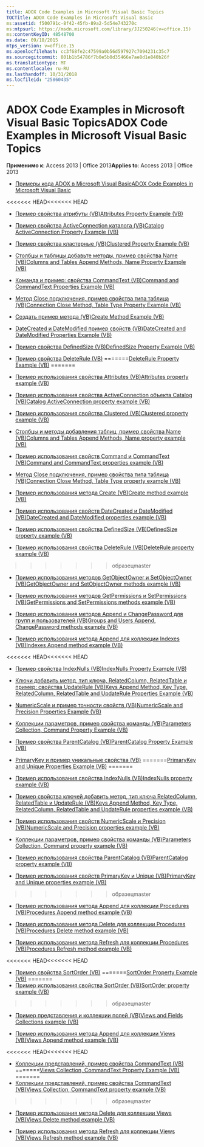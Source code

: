 ```yaml
---
title: ADOX Code Examples in Microsoft Visual Basic Topics
TOCTitle: ADOX Code Examples in Microsoft Visual Basic
ms:assetid: f500791c-8f42-45fb-89a2-5d54e743270c
ms:mtpsurl: https://msdn.microsoft.com/library/JJ250246(v=office.15)
ms:contentKeyID: 48548700
ms.date: 09/18/2015
mtps_version: v=office.15
ms.openlocfilehash: cc3f68fe2c47599a0b56d597927c7094231c35c7
ms.sourcegitcommit: 801b1b54786f7b0e5b0d35466e7ae8d1e840b26f
ms.translationtype: MT
ms.contentlocale: ru-RU
ms.lasthandoff: 10/31/2018
ms.locfileid: "25860435"
---
```

# <a name="adox-code-examples-in-microsoft-visual-basic-topics"></a><span data-ttu-id="ad183-102">ADOX Code Examples in Microsoft Visual Basic Topics</span><span class="sxs-lookup"><span data-stu-id="ad183-102">ADOX Code Examples in Microsoft Visual Basic Topics</span></span>


<span data-ttu-id="ad183-103">**Применимо к**: Access 2013 | Office 2013</span><span class="sxs-lookup"><span data-stu-id="ad183-103">**Applies to**: Access 2013 | Office 2013</span></span>


  - [<span data-ttu-id="ad183-104">Примеры кода ADOX в Microsoft Visual Basic</span><span class="sxs-lookup"><span data-stu-id="ad183-104">ADOX Code Examples in Microsoft Visual Basic</span></span>](adox-code-examples-in-microsoft-visual-basic.md)

<span data-ttu-id="ad183-105"><<<<<<< HEAD</span><span class="sxs-lookup"><span data-stu-id="ad183-105"><<<<<<< HEAD</span></span>
  - [<span data-ttu-id="ad183-106">Пример свойства атрибуты (VB)</span><span class="sxs-lookup"><span data-stu-id="ad183-106">Attributes Property Example (VB)</span></span>](attributes-property-example-vb.md)

  - [<span data-ttu-id="ad183-107">Пример свойства ActiveConnection каталога (VB)</span><span class="sxs-lookup"><span data-stu-id="ad183-107">Catalog ActiveConnection Property Example (VB)</span></span>](catalog-activeconnection-property-example-vb.md)

  - [<span data-ttu-id="ad183-108">Пример свойства кластерные (VB)</span><span class="sxs-lookup"><span data-stu-id="ad183-108">Clustered Property Example (VB)</span></span>](clustered-property-example-vb.md)

  - [<span data-ttu-id="ad183-109">Столбцы и таблицы добавьте методы, пример свойства Name (VB)</span><span class="sxs-lookup"><span data-stu-id="ad183-109">Columns and Tables Append Methods, Name Property Example (VB)</span></span>](columns-and-tables-append-methods-name-property-example-vb.md)

  - [<span data-ttu-id="ad183-110">Команда и пример: свойства CommandText (VB)</span><span class="sxs-lookup"><span data-stu-id="ad183-110">Command and CommandText Properties Example (VB)</span></span>](command-and-commandtext-properties-example-vb.md)

  - [<span data-ttu-id="ad183-111">Метод Close подключения, пример свойства типа таблица (VB)</span><span class="sxs-lookup"><span data-stu-id="ad183-111">Connection Close Method, Table Type Property Example (VB)</span></span>](connection-close-method-table-type-property-example-vb.md)

  - [<span data-ttu-id="ad183-112">Создать пример метода (VB)</span><span class="sxs-lookup"><span data-stu-id="ad183-112">Create Method Example (VB)</span></span>](create-method-example-vb.md)

  - [<span data-ttu-id="ad183-113">DateCreated и DateModified пример свойств (VB)</span><span class="sxs-lookup"><span data-stu-id="ad183-113">DateCreated and DateModified Properties Example (VB)</span></span>](datecreated-and-datemodified-properties-example-vb.md)

  - [<span data-ttu-id="ad183-114">Пример свойства DefinedSize (VB)</span><span class="sxs-lookup"><span data-stu-id="ad183-114">DefinedSize Property Example (VB)</span></span>](definedsize-property-example-vb.md)

  - <span data-ttu-id="ad183-115">[Пример свойства DeleteRule (VB)](deleterule-property-example-vb.md)
=======</span><span class="sxs-lookup"><span data-stu-id="ad183-115">[DeleteRule Property Example (VB)](deleterule-property-example-vb.md)
=======</span></span>
  - [<span data-ttu-id="ad183-116">Пример использования свойства Attributes (VB)</span><span class="sxs-lookup"><span data-stu-id="ad183-116">Attributes property example (VB)</span></span>](attributes-property-example-vb.md)

  - [<span data-ttu-id="ad183-117">Пример использования свойства ActiveConnection объекта Catalog (VB)</span><span class="sxs-lookup"><span data-stu-id="ad183-117">Catalog ActiveConnection property example (VB)</span></span>](catalog-activeconnection-property-example-vb.md)

  - [<span data-ttu-id="ad183-118">Пример использования свойства Clustered (VB)</span><span class="sxs-lookup"><span data-stu-id="ad183-118">Clustered property example (VB)</span></span>](clustered-property-example-vb.md)

  - [<span data-ttu-id="ad183-119">Столбцы и методы добавления таблиц, пример свойства Name (VB)</span><span class="sxs-lookup"><span data-stu-id="ad183-119">Columns and Tables Append Methods, Name property example (VB)</span></span>](columns-and-tables-append-methods-name-property-example-vb.md)

  - [<span data-ttu-id="ad183-120">Пример использования свойств Command и CommandText (VB)</span><span class="sxs-lookup"><span data-stu-id="ad183-120">Command and CommandText properties example (VB)</span></span>](command-and-commandtext-properties-example-vb.md)

  - [<span data-ttu-id="ad183-121">Метод Close подключения, пример свойства типа таблица (VB)</span><span class="sxs-lookup"><span data-stu-id="ad183-121">Connection Close Method, Table Type property example (VB)</span></span>](connection-close-method-table-type-property-example-vb.md)

  - [<span data-ttu-id="ad183-122">Пример использования метода Create (VB)</span><span class="sxs-lookup"><span data-stu-id="ad183-122">Create method example (VB)</span></span>](create-method-example-vb.md)

  - [<span data-ttu-id="ad183-123">Пример использования свойств DateCreated и DateModified (VB)</span><span class="sxs-lookup"><span data-stu-id="ad183-123">DateCreated and DateModified properties example (VB)</span></span>](datecreated-and-datemodified-properties-example-vb.md)

  - [<span data-ttu-id="ad183-124">Пример использования свойства DefinedSize (VB)</span><span class="sxs-lookup"><span data-stu-id="ad183-124">DefinedSize property example (VB)</span></span>](definedsize-property-example-vb.md)

  - [<span data-ttu-id="ad183-125">Пример использования свойства DeleteRule (VB)</span><span class="sxs-lookup"><span data-stu-id="ad183-125">DeleteRule property example (VB)</span></span>](deleterule-property-example-vb.md)
>>>>>>> <span data-ttu-id="ad183-126">образец</span><span class="sxs-lookup"><span data-stu-id="ad183-126">master</span></span>

  - [<span data-ttu-id="ad183-127">Пример использования методов GetObjectOwner и SetObjectOwner (VB)</span><span class="sxs-lookup"><span data-stu-id="ad183-127">GetObjectOwner and SetObjectOwner methods example (VB)</span></span>](getobjectowner-and-setobjectowner-methods-example-vb.md)

  - [<span data-ttu-id="ad183-128">Пример использования методов GetPermissions и SetPermissions (VB)</span><span class="sxs-lookup"><span data-stu-id="ad183-128">GetPermissions and SetPermissions methods example (VB)</span></span>](getpermissions-and-setpermissions-methods-example-vb.md)

  - [<span data-ttu-id="ad183-129">Пример использования методов Append и ChangePassword для групп и пользователей (VB)</span><span class="sxs-lookup"><span data-stu-id="ad183-129">Groups and Users Append, ChangePassword methods example (VB)</span></span>](groups-and-users-append-changepassword-methods-example-vb.md)

  - [<span data-ttu-id="ad183-130">Пример использования метода Append для коллекции Indexes (VB)</span><span class="sxs-lookup"><span data-stu-id="ad183-130">Indexes Append method example (VB)</span></span>](indexes-append-method-example-vb.md)

<span data-ttu-id="ad183-131"><<<<<<< HEAD</span><span class="sxs-lookup"><span data-stu-id="ad183-131"><<<<<<< HEAD</span></span>
  - [<span data-ttu-id="ad183-132">Пример свойства IndexNulls (VB)</span><span class="sxs-lookup"><span data-stu-id="ad183-132">IndexNulls Property Example (VB)</span></span>](indexnulls-property-example-vb.md)

  - [<span data-ttu-id="ad183-133">Ключи добавить метод, тип ключа, RelatedColumn, RelatedTable и пример: свойства UpdateRule (VB)</span><span class="sxs-lookup"><span data-stu-id="ad183-133">Keys Append Method, Key Type, RelatedColumn, RelatedTable and UpdateRule Properties Example (VB)</span></span>](keys-append-method-key-type-relatedcolumn-relatedtable-and-updaterule-properties-example-vb.md)

  - [<span data-ttu-id="ad183-134">NumericScale и пример точности свойств (VB)</span><span class="sxs-lookup"><span data-stu-id="ad183-134">NumericScale and Precision Properties Example (VB)</span></span>](numericscale-and-precision-properties-example-vb.md)

  - [<span data-ttu-id="ad183-135">Коллекции параметров, пример свойства команды (VB)</span><span class="sxs-lookup"><span data-stu-id="ad183-135">Parameters Collection, Command Property Example (VB)</span></span>](parameters-collection-command-property-example-vb.md)

  - [<span data-ttu-id="ad183-136">Пример свойства ParentCatalog (VB)</span><span class="sxs-lookup"><span data-stu-id="ad183-136">ParentCatalog Property Example (VB)</span></span>](parentcatalog-property-example-vb.md)

  - <span data-ttu-id="ad183-137">[PrimaryKey и пример уникальные свойства (VB)](primarykey-and-unique-properties-example-vb.md)
=======</span><span class="sxs-lookup"><span data-stu-id="ad183-137">[PrimaryKey and Unique Properties Example (VB)](primarykey-and-unique-properties-example-vb.md)
=======</span></span>
  - [<span data-ttu-id="ad183-138">Пример использования свойства IndexNulls (VB)</span><span class="sxs-lookup"><span data-stu-id="ad183-138">IndexNulls property example (VB)</span></span>](indexnulls-property-example-vb.md)

  - [<span data-ttu-id="ad183-139">Пример свойства ключей добавить метод, тип ключа RelatedColumn, RelatedTable и UpdateRule (VB)</span><span class="sxs-lookup"><span data-stu-id="ad183-139">Keys Append Method, Key Type, RelatedColumn, RelatedTable and UpdateRule properties example (VB)</span></span>](keys-append-method-key-type-relatedcolumn-relatedtable-and-updaterule-properties-example-vb.md)

  - [<span data-ttu-id="ad183-140">Пример использования свойств NumericScale и Precision (VB)</span><span class="sxs-lookup"><span data-stu-id="ad183-140">NumericScale and Precision properties example (VB)</span></span>](numericscale-and-precision-properties-example-vb.md)

  - [<span data-ttu-id="ad183-141">Коллекции параметров, пример свойства команды (VB)</span><span class="sxs-lookup"><span data-stu-id="ad183-141">Parameters Collection, Command property example (VB)</span></span>](parameters-collection-command-property-example-vb.md)

  - [<span data-ttu-id="ad183-142">Пример использования свойства ParentCatalog (VB)</span><span class="sxs-lookup"><span data-stu-id="ad183-142">ParentCatalog property example (VB)</span></span>](parentcatalog-property-example-vb.md)

  - [<span data-ttu-id="ad183-143">Пример использования свойств PrimaryKey и Unique (VB)</span><span class="sxs-lookup"><span data-stu-id="ad183-143">PrimaryKey and Unique properties example (VB)</span></span>](primarykey-and-unique-properties-example-vb.md)
>>>>>>> <span data-ttu-id="ad183-144">образец</span><span class="sxs-lookup"><span data-stu-id="ad183-144">master</span></span>

  - [<span data-ttu-id="ad183-145">Пример использования метода Append для коллекции Procedures (VB)</span><span class="sxs-lookup"><span data-stu-id="ad183-145">Procedures Append method example (VB)</span></span>](procedures-append-method-example-vb.md)

  - [<span data-ttu-id="ad183-146">Пример использования метода Delete для коллекции Procedures (VB)</span><span class="sxs-lookup"><span data-stu-id="ad183-146">Procedures Delete method example (VB)</span></span>](procedures-delete-method-example-vb.md)

  - [<span data-ttu-id="ad183-147">Пример использования метода Refresh для коллекции Procedures (VB)</span><span class="sxs-lookup"><span data-stu-id="ad183-147">Procedures Refresh method example (VB)</span></span>](procedures-refresh-method-example-vb.md)

<span data-ttu-id="ad183-148"><<<<<<< HEAD</span><span class="sxs-lookup"><span data-stu-id="ad183-148"><<<<<<< HEAD</span></span>
  - <span data-ttu-id="ad183-149">[Пример свойства SortOrder (VB)](sortorder-property-example-vb.md)
=======</span><span class="sxs-lookup"><span data-stu-id="ad183-149">[SortOrder Property Example (VB)](sortorder-property-example-vb.md)
=======</span></span>
  - [<span data-ttu-id="ad183-150">Пример использования свойства SortOrder (VB)</span><span class="sxs-lookup"><span data-stu-id="ad183-150">SortOrder property example (VB)</span></span>](sortorder-property-example-vb.md)
>>>>>>> <span data-ttu-id="ad183-151">образец</span><span class="sxs-lookup"><span data-stu-id="ad183-151">master</span></span>

  - [<span data-ttu-id="ad183-152">Пример представления и коллекции полей (VB)</span><span class="sxs-lookup"><span data-stu-id="ad183-152">Views and Fields Collections example (VB)</span></span>](views-and-fields-collections-example-vb.md)

  - [<span data-ttu-id="ad183-153">Пример использования метода Append для коллекции Views (VB)</span><span class="sxs-lookup"><span data-stu-id="ad183-153">Views Append method example (VB)</span></span>](views-append-method-example-vb.md)

<span data-ttu-id="ad183-154"><<<<<<< HEAD</span><span class="sxs-lookup"><span data-stu-id="ad183-154"><<<<<<< HEAD</span></span>
  - <span data-ttu-id="ad183-155">[Коллекции представлений, пример свойства CommandText (VB)](views-collection-commandtext-property-example-vb.md)
=======</span><span class="sxs-lookup"><span data-stu-id="ad183-155">[Views Collection, CommandText Property Example (VB)](views-collection-commandtext-property-example-vb.md)
=======</span></span>
  - [<span data-ttu-id="ad183-156">Коллекции представлений, пример свойства CommandText (VB)</span><span class="sxs-lookup"><span data-stu-id="ad183-156">Views Collection, CommandText property example (VB)</span></span>](views-collection-commandtext-property-example-vb.md)
>>>>>>> <span data-ttu-id="ad183-157">образец</span><span class="sxs-lookup"><span data-stu-id="ad183-157">master</span></span>

  - [<span data-ttu-id="ad183-158">Пример использования метода Delete для коллекции Views (VB)</span><span class="sxs-lookup"><span data-stu-id="ad183-158">Views Delete method example (VB)</span></span>](views-delete-method-example-vb.md)

  - [<span data-ttu-id="ad183-159">Пример использования метода Refresh для коллекции Views (VB)</span><span class="sxs-lookup"><span data-stu-id="ad183-159">Views Refresh method example (VB)</span></span>](views-refresh-method-example-vb.md)


